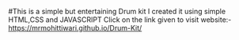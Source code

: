 #This is a simple but entertaining Drum kit 
I created it using simple HTML,CSS and JAVASCRIPT
Click on the link given to visit website:-
https://mrmohittiwari.github.io/Drum-Kit/
